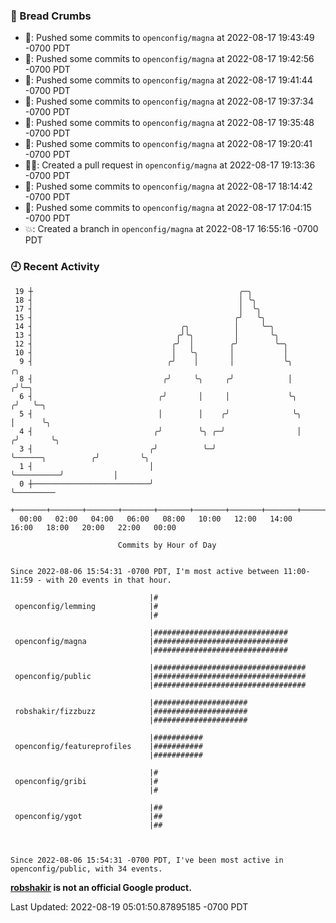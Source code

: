 ### 🍞 Bread Crumbs

 * 🚢: Pushed some commits to `openconfig/magna` at 2022-08-17 19:43:49 -0700 PDT
 * 🚢: Pushed some commits to `openconfig/magna` at 2022-08-17 19:42:56 -0700 PDT
 * 🚢: Pushed some commits to `openconfig/magna` at 2022-08-17 19:41:44 -0700 PDT
 * 🚢: Pushed some commits to `openconfig/magna` at 2022-08-17 19:37:34 -0700 PDT
 * 🚢: Pushed some commits to `openconfig/magna` at 2022-08-17 19:35:48 -0700 PDT
 * 🚢: Pushed some commits to `openconfig/magna` at 2022-08-17 19:20:41 -0700 PDT
 * ✍🏼: Created a pull request in `openconfig/magna` at 2022-08-17 19:13:36 -0700 PDT
 * 🚢: Pushed some commits to `openconfig/magna` at 2022-08-17 18:14:42 -0700 PDT
 * 🚢: Pushed some commits to `openconfig/magna` at 2022-08-17 17:04:15 -0700 PDT
 * 💥: Created a branch in `openconfig/magna` at 2022-08-17 16:55:16 -0700 PDT

### 🕘 Recent Activity
```
 19 ┼                                              ╭─╮
 18 ┤                                              │ ╰╮
 17 ┤                                              │  ╰╮
 15 ┤                                             ╭╯   ╰╮
 14 ┤                                 ╭╮          │     ╰─╮
 13 ┤                                ╭╯╰╮         │       ╰╮
 12 ┤                               ╭╯  │        ╭╯        ╰─╮
 10 ┤                               │   ╰╮       │           │
  9 ┤                              ╭╯    │       │           ╰╮                       ╭╮
  8 ┤                             ╭╯     ╰╮     ╭╯            │                      ╭╯╰─╮
  6 ┤                            ╭╯       │     │             ╰╮                    ╭╯   ╰─╮
  5 ┤                            │        │    ╭╯              ╰╮                   │      ╰╮
  4 ┤                           ╭╯        ╰╮ ╭─╯                │                  ╭╯       ╰╮
  3 ┤                          ╭╯          ╰─╯                  ╰──────╮          ╭╯         ╰╮
  1 ┤                          │                                       ╰──────────╯           │
  0 ┼──────────────────────────╯                                                              ╰─────────
    +───────+───────+───────+───────+───────+───────+───────+───────+───────+───────+───────+───────+────
  00:00   02:00   04:00   06:00   08:00   10:00   12:00   14:00   16:00   18:00   20:00   22:00   00:00   

						Commits by Hour of Day


Since 2022-08-06 15:54:31 -0700 PDT, I'm most active between 11:00-11:59 - with 20 events in that hour.

```



```
                               |#
 openconfig/lemming            |#
                               |#

                               |##############################
 openconfig/magna              |##############################
                               |##############################

                               |##################################
 openconfig/public             |##################################
                               |##################################

                               |#####################
 robshakir/fizzbuzz            |#####################
                               |#####################

                               |###########
 openconfig/featureprofiles    |###########
                               |###########

                               |#
 openconfig/gribi              |#
                               |#

                               |##
 openconfig/ygot               |##
                               |##



Since 2022-08-06 15:54:31 -0700 PDT, I've been most active in openconfig/public, with 34 events.

```
**[robshakir](mailto:robjs@google.com) is not an official Google product.**  


Last Updated: 2022-08-19 05:01:50.87895185 -0700 PDT
